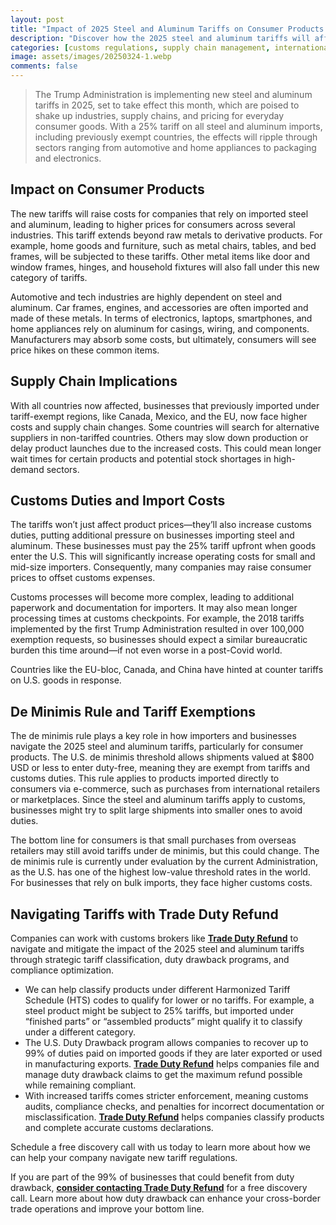 ```yaml
---
layout: post
title: "Impact of 2025 Steel and Aluminum Tariffs on Consumer Products and Customs Duties"
description: "Discover how the 2025 steel and aluminum tariffs will affect consumer products, supply chains, and customs duties. Learn about duty drawback and refund solutions."
categories: [customs regulations, supply chain management, international trade efficiency, duty drawback refunds, cross-border trade, customs costs, e-commerce trends, ai-powered customs duty refunds, ai in trade, consumer behavior]
image: assets/images/20250324-1.webp
comments: false
---
```


> The Trump Administration is implementing new steel and aluminum tariffs in 2025, set to take effect this month, which are poised to shake up industries, supply chains, and pricing for everyday consumer goods. With a 25% tariff on all steel and aluminum imports, including previously exempt countries, the effects will ripple through sectors ranging from automotive and home appliances to packaging and electronics.

## Impact on Consumer Products

The new tariffs will raise costs for companies that rely on imported steel and aluminum, leading to higher prices for consumers across several industries. This tariff extends beyond raw metals to derivative products. For example, home goods and furniture, such as metal chairs, tables, and bed frames, will be subjected to these tariffs. Other metal items like door and window frames, hinges, and household fixtures will also fall under this new category of tariffs.

Automotive and tech industries are highly dependent on steel and aluminum. Car frames, engines, and accessories are often imported and made of these metals. In terms of electronics, laptops, smartphones, and home appliances rely on aluminum for casings, wiring, and components. Manufacturers may absorb some costs, but ultimately, consumers will see price hikes on these common items.

## Supply Chain Implications

With all countries now affected, businesses that previously imported under tariff-exempt regions, like Canada, Mexico, and the EU, now face higher costs and supply chain changes. Some countries will search for alternative suppliers in non-tariffed countries. Others may slow down production or delay product launches due to the increased costs. This could mean longer wait times for certain products and potential stock shortages in high-demand sectors.

## Customs Duties and Import Costs

The tariffs won’t just affect product prices—they’ll also increase customs duties, putting additional pressure on businesses importing steel and aluminum. These businesses must pay the 25% tariff upfront when goods enter the U.S. This will significantly increase operating costs for small and mid-size importers. Consequently, many companies may raise consumer prices to offset customs expenses.

Customs processes will become more complex, leading to additional paperwork and documentation for importers. It may also mean longer processing times at customs checkpoints. For example, the 2018 tariffs implemented by the first Trump Administration resulted in over 100,000 exemption requests, so businesses should expect a similar bureaucratic burden this time around—if not even worse in a post-Covid world.

Countries like the EU-bloc, Canada, and China have hinted at counter tariffs on U.S. goods in response.

## De Minimis Rule and Tariff Exemptions

The de minimis rule plays a key role in how importers and businesses navigate the 2025 steel and aluminum tariffs, particularly for consumer products. The U.S. de minimis threshold allows shipments valued at $800 USD or less to enter duty-free, meaning they are exempt from tariffs and customs duties. This rule applies to products imported directly to consumers via e-commerce, such as purchases from international retailers or marketplaces. Since the steel and aluminum tariffs apply to customs, businesses might try to split large shipments into smaller ones to avoid duties.

The bottom line for consumers is that small purchases from overseas retailers may still avoid tariffs under de minimis, but this could change. The de minimis rule is currently under evaluation by the current Administration, as the U.S. has one of the highest low-value threshold rates in the world. For businesses that rely on bulk imports, they face higher customs costs.

## Navigating Tariffs with Trade Duty Refund
Companies can work with customs brokers like [**Trade Duty Refund**](https://tradedutyrefund.com?utm_source=Blog&utm_medium=Link&utm_campaign=20250324Article) to navigate and mitigate the impact of the 2025 steel and aluminum tariffs through strategic tariff classification, duty drawback programs, and compliance optimization.

- We can help classify products under different Harmonized Tariff Schedule (HTS) codes to qualify for lower or no tariffs. For example, a steel product might be subject to 25% tariffs, but imported under “finished parts” or “assembled products” might qualify it to classify under a different category.
- The U.S. Duty Drawback program allows companies to recover up to 99% of duties paid on imported goods if they are later exported or used in manufacturing exports. [**Trade Duty Refund**](https://tradedutyrefund.com?utm_source=Blog&utm_medium=Link&utm_campaign=20250324Article) helps companies file and manage duty drawback claims to get the maximum refund possible while remaining compliant.
- With increased tariffs comes stricter enforcement, meaning customs audits, compliance checks, and penalties for incorrect documentation or misclassification. [**Trade Duty Refund**](https://tradedutyrefund.com?utm_source=Blog&utm_medium=Link&utm_campaign=20250324Article) helps companies classify products and complete accurate customs declarations.

Schedule a free discovery call with us today to learn more about how we can help your company navigate new tariff regulations.

If you are part of the 99% of businesses that could benefit from duty drawback, [**consider contacting Trade Duty Refund**](https://tradedutyrefund.com/contact-us.html?utm_source=Blog&utm_medium=Link&utm_campaign=20250324Article) for a free discovery call. Learn more about how duty drawback can enhance your cross-border trade operations and improve your bottom line.
